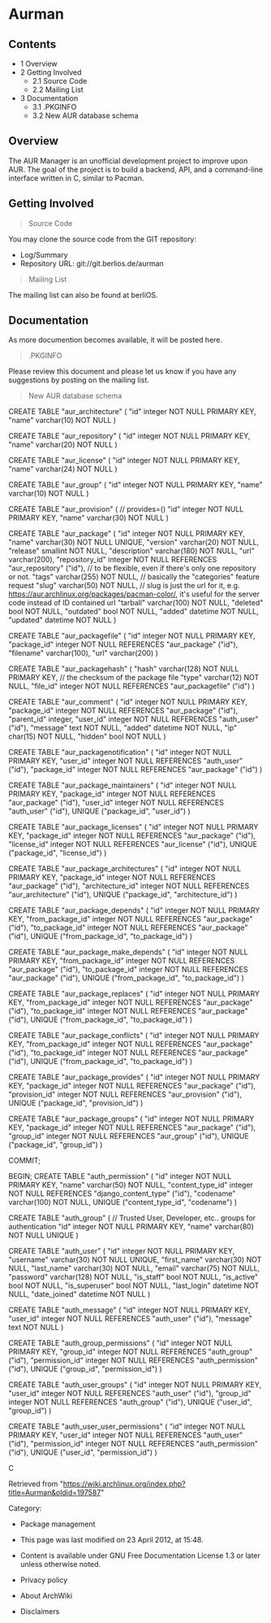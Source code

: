 Aurman
======

Contents
--------

-   1 Overview
-   2 Getting Involved
    -   2.1 Source Code
    -   2.2 Mailing List
-   3 Documentation
    -   3.1 .PKGINFO
    -   3.2 New AUR database schema

Overview
--------

The AUR Manager is an unofficial development project to improve upon
AUR. The goal of the project is to build a backend, API, and a
command-line interface written in C, similar to Pacman.

  

Getting Involved
----------------

> Source Code

You may clone the source code from the GIT repository:

-   Log/Summary
-   Repository URL: git://git.berlios.de/aurman

> Mailing List

The mailing list can also be found at berliOS.

  

Documentation
-------------

As more documention becomes available, it will be posted here.

> .PKGINFO

Please review this document and please let us know if you have any
suggestions by posting on the mailing list.

> New AUR database schema

CREATE TABLE "aur_architecture" ( "id" integer NOT NULL PRIMARY KEY,
"name" varchar(10) NOT NULL )

CREATE TABLE "aur_repository" ( "id" integer NOT NULL PRIMARY KEY,
"name" varchar(20) NOT NULL )

CREATE TABLE "aur_license" ( "id" integer NOT NULL PRIMARY KEY, "name"
varchar(24) NOT NULL )

CREATE TABLE "aur_group" ( "id" integer NOT NULL PRIMARY KEY, "name"
varchar(10) NOT NULL )

CREATE TABLE "aur_provision" ( // provides=() "id" integer NOT NULL
PRIMARY KEY, "name" varchar(30) NOT NULL )

CREATE TABLE "aur_package" ( "id" integer NOT NULL PRIMARY KEY, "name"
varchar(30) NOT NULL UNIQUE, "version" varchar(20) NOT NULL, "release"
smallint NOT NULL, "description" varchar(180) NOT NULL, "url"
varchar(200), "repository_id" integer NOT NULL REFERENCES
"aur_repository" ("id"), // to be flexible, even if there's only one
repository or not. "tags" varchar(255) NOT NULL, // basically the
"categories" feature request "slug" varchar(50) NOT NULL, // slug is
just the url for it, e.g.
https://aur.archlinux.org/packages/pacman-color/, it's useful for the
server code instead of ID contained url "tarball" varchar(100) NOT NULL,
"deleted" bool NOT NULL, "outdated" bool NOT NULL, "added" datetime NOT
NULL, "updated" datetime NOT NULL )

CREATE TABLE "aur_packagefile" ( "id" integer NOT NULL PRIMARY KEY,
"package_id" integer NOT NULL REFERENCES "aur_package" ("id"),
"filename" varchar(100), "url" varchar(200) )

CREATE TABLE "aur_packagehash" ( "hash" varchar(128) NOT NULL PRIMARY
KEY, // the checksum of the package file "type" varchar(12) NOT NULL,
"file_id" integer NOT NULL REFERENCES "aur_packagefile" ("id") )

CREATE TABLE "aur_comment" ( "id" integer NOT NULL PRIMARY KEY,
"package_id" integer NOT NULL REFERENCES "aur_package" ("id"),
"parent_id" integer, "user_id" integer NOT NULL REFERENCES "auth_user"
("id"), "message" text NOT NULL, "added" datetime NOT NULL, "ip"
char(15) NOT NULL, "hidden" bool NOT NULL )

CREATE TABLE "aur_packagenotification" ( "id" integer NOT NULL PRIMARY
KEY, "user_id" integer NOT NULL REFERENCES "auth_user" ("id"),
"package_id" integer NOT NULL REFERENCES "aur_package" ("id") )

CREATE TABLE "aur_package_maintainers" ( "id" integer NOT NULL PRIMARY
KEY, "package_id" integer NOT NULL REFERENCES "aur_package" ("id"),
"user_id" integer NOT NULL REFERENCES "auth_user" ("id"), UNIQUE
("package_id", "user_id") )

CREATE TABLE "aur_package_licenses" ( "id" integer NOT NULL PRIMARY KEY,
"package_id" integer NOT NULL REFERENCES "aur_package" ("id"),
"license_id" integer NOT NULL REFERENCES "aur_license" ("id"), UNIQUE
("package_id", "license_id") )

CREATE TABLE "aur_package_architectures" ( "id" integer NOT NULL PRIMARY
KEY, "package_id" integer NOT NULL REFERENCES "aur_package" ("id"),
"architecture_id" integer NOT NULL REFERENCES "aur_architecture" ("id"),
UNIQUE ("package_id", "architecture_id") )

CREATE TABLE "aur_package_depends" ( "id" integer NOT NULL PRIMARY KEY,
"from_package_id" integer NOT NULL REFERENCES "aur_package" ("id"),
"to_package_id" integer NOT NULL REFERENCES "aur_package" ("id"), UNIQUE
("from_package_id", "to_package_id") )

CREATE TABLE "aur_package_make_depends" ( "id" integer NOT NULL PRIMARY
KEY, "from_package_id" integer NOT NULL REFERENCES "aur_package" ("id"),
"to_package_id" integer NOT NULL REFERENCES "aur_package" ("id"), UNIQUE
("from_package_id", "to_package_id") )

CREATE TABLE "aur_package_replaces" ( "id" integer NOT NULL PRIMARY KEY,
"from_package_id" integer NOT NULL REFERENCES "aur_package" ("id"),
"to_package_id" integer NOT NULL REFERENCES "aur_package" ("id"), UNIQUE
("from_package_id", "to_package_id") )

CREATE TABLE "aur_package_conflicts" ( "id" integer NOT NULL PRIMARY
KEY, "from_package_id" integer NOT NULL REFERENCES "aur_package" ("id"),
"to_package_id" integer NOT NULL REFERENCES "aur_package" ("id"), UNIQUE
("from_package_id", "to_package_id") )

CREATE TABLE "aur_package_provides" ( "id" integer NOT NULL PRIMARY KEY,
"package_id" integer NOT NULL REFERENCES "aur_package" ("id"),
"provision_id" integer NOT NULL REFERENCES "aur_provision" ("id"),
UNIQUE ("package_id", "provision_id") )

CREATE TABLE "aur_package_groups" ( "id" integer NOT NULL PRIMARY KEY,
"package_id" integer NOT NULL REFERENCES "aur_package" ("id"),
"group_id" integer NOT NULL REFERENCES "aur_group" ("id"), UNIQUE
("package_id", "group_id") )

COMMIT;

BEGIN; CREATE TABLE "auth_permission" ( "id" integer NOT NULL PRIMARY
KEY, "name" varchar(50) NOT NULL, "content_type_id" integer NOT NULL
REFERENCES "django_content_type" ("id"), "codename" varchar(100) NOT
NULL, UNIQUE ("content_type_id", "codename") )

CREATE TABLE "auth_group" ( // Trusted User, Developer, etc.. groups for
authentication "id" integer NOT NULL PRIMARY KEY, "name" varchar(80) NOT
NULL UNIQUE )

CREATE TABLE "auth_user" ( "id" integer NOT NULL PRIMARY KEY, "username"
varchar(30) NOT NULL UNIQUE, "first_name" varchar(30) NOT NULL,
"last_name" varchar(30) NOT NULL, "email" varchar(75) NOT NULL,
"password" varchar(128) NOT NULL, "is_staff" bool NOT NULL, "is_active"
bool NOT NULL, "is_superuser" bool NOT NULL, "last_login" datetime NOT
NULL, "date_joined" datetime NOT NULL )

CREATE TABLE "auth_message" ( "id" integer NOT NULL PRIMARY KEY,
"user_id" integer NOT NULL REFERENCES "auth_user" ("id"), "message" text
NOT NULL )

CREATE TABLE "auth_group_permissions" ( "id" integer NOT NULL PRIMARY
KEY, "group_id" integer NOT NULL REFERENCES "auth_group" ("id"),
"permission_id" integer NOT NULL REFERENCES "auth_permission" ("id"),
UNIQUE ("group_id", "permission_id") )

CREATE TABLE "auth_user_groups" ( "id" integer NOT NULL PRIMARY KEY,
"user_id" integer NOT NULL REFERENCES "auth_user" ("id"), "group_id"
integer NOT NULL REFERENCES "auth_group" ("id"), UNIQUE ("user_id",
"group_id") )

CREATE TABLE "auth_user_user_permissions" ( "id" integer NOT NULL
PRIMARY KEY, "user_id" integer NOT NULL REFERENCES "auth_user" ("id"),
"permission_id" integer NOT NULL REFERENCES "auth_permission" ("id"),
UNIQUE ("user_id", "permission_id") )

C

Retrieved from
"https://wiki.archlinux.org/index.php?title=Aurman&oldid=197587"

Category:

-   Package management

-   This page was last modified on 23 April 2012, at 15:48.
-   Content is available under GNU Free Documentation License 1.3 or
    later unless otherwise noted.
-   Privacy policy
-   About ArchWiki
-   Disclaimers

